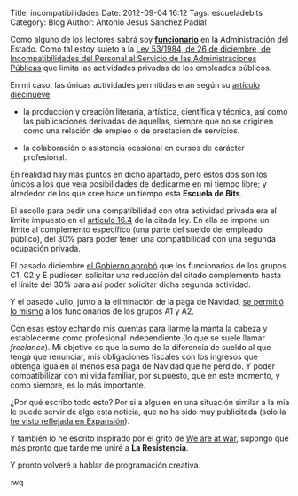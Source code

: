 Title: incompatibilidades
Date: 2012-09-04 16:12
Tags: escueladebits
Category: Blog
Author: Antonio Jesus Sanchez Padial

Como alguno de los lectores sabrá soy [**funcionario**](http://www.cchs.csic.es/personal/antonio.spadial) en la Administración del Estado. Como tal estoy sujeto a la [Ley 53/1984, de 26 de diciembre, de Incompatibilidades del Personal al Servicio de las Administraciones Públicas](http://www.boe.es/buscar/act.php?id=BOE-A-1985-151) que limita las actividades privadas de los empleados públicos.

<!-- more -->

En mi caso, las únicas actividades permitidas eran según su [artículo diecinueve](http://www.boe.es/buscar/act.php?id=BOE-A-1985-151&tn=1&p=20110602#adiecinueve)

* la producción y creación literaria, artística, científica y técnica, así como las publicaciones derivadas de aquellas, siempre que no se originen como una relación de empleo o de prestación de servicios.

* la colaboración o asistencia ocasional en cursos de carácter profesional.

En realidad hay más puntos en dicho apartado, pero estos dos son los únicos a los que veía posibilidades de dedicarme en mi tiempo libre; y alrededor de los que cree hace un tiempo esta **Escuela de Bits**.

El escollo para pedir una compatibilidad con otra actividad privada era el límite impuesto en el [artículo 16.4](http://www.boe.es/buscar/act.php?id=BOE-A-1985-151&tn=1&p=20110602#adieciseis) de la citada ley. En ella se impone un límite al complemento específico (una parte del sueldo del empleado público), del 30% para poder tener una compatibilidad con una segunda ocupación privada.

El pasado diciembre [el Gobierno aprobó](http://www.boe.es/buscar/doc.php?id=BOE-A-2011-20032) que los funcionarios de los grupos C1, C2 y E pudiesen solicitar una reducción del citado complemento hasta el límite del 30% para así poder solicitar dicha segunda actividad.

Y el pasado Julio, junto a la eliminación de la paga de Navidad, [se permitió lo mismo](http://www.boe.es/buscar/act.php?id=BOE-A-2012-9364&tn=1&p=20120825#daquinta) a los funcionarios de los grupos A1 y A2.

Con esas estoy echando mis cuentas para liarme la manta la cabeza y establecerme como profesional independiente (lo que se suele llamar *freelance*). Mi objetivo es que la suma de la diferencia de sueldo al que tenga que renunciar, mis obligaciones fiscales con los ingresos que obtenga igualen al menos esa paga de Navidad que he perdido. Y poder compatibilizar con mi vida familiar, por supuesto, que en este momento, y como siempre, es lo más importante.

¿Por qué escribo todo esto? Por si a alguien en una situación similar a la mía le puede servir de algo esta noticia, que no ha sido muy publicitada (solo la [he visto reflejada en Expansión](http://www.expansion.com/2012/08/06/economia/1344287298.html)).

Y también lo he escrito inspirado por el grito de [We are at war](http://www.bonillaware.com/weareatwar), supongo que más pronto que tarde me uniré a **La Resistencia**.

Y pronto volveré a hablar de programación creativa.

:wq
